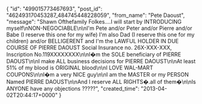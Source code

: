  {
   "id": "499015773467693",
   "post_id": "462493170453287_484745448228059",
   "from_name": "Pete Daoust",
   "message": "Shawn Ofthefamily Folkes....I will start by INTRODUCING myself\nNON-NEGOCIABLE\n\nI'm Pete and/or Peter and/or Pierre and/or Babe (I reserve this one for my wife) I'm also Dad (I reserve this one for my children) and/or BELLIGERENT and I'm the LAWFUL HOLDER IN DUE COURSE OF PIERRE DAOUST Social Insurance no. 26X-XXX-XXX, Inscription No.119XXXXXXXX\n\nI�m the SOLE beneficiary of PIERRE DAOUST\n\nI make ALL business decisions for PIERRE DAOUST\n\nAt least 51% of my blood is ORIGINAL blood\n\nI LOVE WAL-MART COUPONS\n\nI�m a very NICE guy\n\nI am the MASTER or my PERSON Named PIERRE DAOUST\n\nAnd I reserve ALL RIGHTS�.all of them�\n\nIs ANYONE have any objections ?????",
   "created_time": "2013-04-02T20:44:17+0000"
 }
